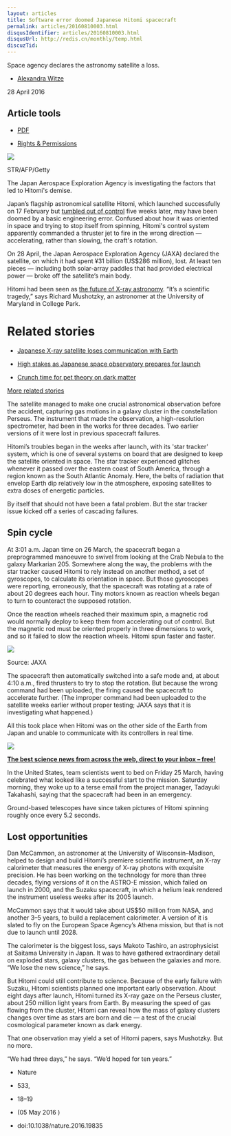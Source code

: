 ```yaml
---
layout: articles
title: Software error doomed Japanese Hitomi spacecraft
permalink: articles/20160810003.html
disqusIdentifier: articles/20160810003.html
disqusUrl: http://redis.cn/monthly/temp.html
discuzTid: 
---
```



Space agency declares the astronomy satellite a loss.

*   [Alexandra Witze](https://www.nature.com/news/software-error-doomed-japanese-hitomi-spacecraft-1.19835?from=timeline&isappinstalled=0#auth-1)
    

28 April 2016

Article tools
-------------

*   [PDF](http://www.nature.com/polopoly_fs/1.19835!/menu/main/topColumns/topLeftColumn/pdf/nature.2016.19835.pdf)
    
*   [Rights & Permissions](https://s100.copyright.com/AppDispatchServlet?author=Alexandra%20Witze&title=Software%20error%20doomed%20Japanese%20Hitomi%20spacecraft&publisherName=SpringerNature&contentID=10.1038%2Fnature.2016.19835&publicationDate=04%2F28%2F2016&publication=Nature%20News&imprint=Nature&orderBeanReset=true)
    

![](https://www.nature.com/polopoly_fs/7.36112.1461855907!/image/GettyImages-525324714_web.jpg_gen/derivatives/landscape_630/GettyImages-525324714_web.jpg)

STR/AFP/Getty

The Japan Aerospace Exploration Agency is investigating the factors that led to Hitomi's demise.

Japan’s flagship astronomical satellite Hitomi, which launched successfully on 17 February but [tumbled out of control](http://www.nature.com/doifinder/10.1038/nature.2016.19642) five weeks later, may have been doomed by a basic engineering error. Confused about how it was oriented in space and trying to stop itself from spinning, Hitomi's control system apparently commanded a thruster jet to fire in the wrong direction — accelerating, rather than slowing, the craft's rotation.

On 28 April, the Japan Aerospace Exploration Agency (JAXA) declared the satellite, on which it had spent ¥31 billion (US$286 million), lost. At least ten pieces — including both solar-array paddles that had provided electrical power — broke off the satellite’s main body.

Hitomi had been seen as [the future of X-ray astronomy](http://www.nature.com/doifinder/10.1038/530140a). “It’s a scientific tragedy,” says Richard Mushotzky, an astronomer at the University of Maryland in College Park.

Related stories
===============

*   [Japanese X-ray satellite loses communication with Earth](https://www.nature.com/doifinder/10.1038/nature.2016.19642)
    
*   [High stakes as Japanese space observatory prepares for launch](https://www.nature.com/doifinder/10.1038/530140a)
    
*   [Crunch time for pet theory on dark matter](https://www.nature.com/doifinder/10.1038/517422a)
    

[More related stories](https://www.nature.com/news/software-error-doomed-japanese-hitomi-spacecraft-1.19835?from=timeline&isappinstalled=0#related-links)

The satellite managed to make one crucial astronomical observation before the accident, capturing gas motions in a galaxy cluster in the constellation Perseus. The instrument that made the observation, a high-resolution spectrometer, had been in the works for three decades. Two earlier versions of it were lost in previous spacecraft failures.

Hitomi’s troubles began in the weeks after launch, with its 'star tracker' system, which is one of several systems on board that are designed to keep the satellite oriented in space. The star tracker experienced glitches whenever it passed over the eastern coast of South America, through a region known as the South Atlantic Anomaly. Here, the belts of radiation that envelop Earth dip relatively low in the atmosphere, exposing satellites to extra doses of energetic particles.

By itself that should not have been a fatal problem. But the star tracker issue kicked off a series of cascading failures.

Spin cycle
----------

At 3:01 a.m. Japan time on 26 March, the spacecraft began a preprogrammed manoeuvre to swivel from looking at the Crab Nebula to the galaxy Markarian 205. Somewhere along the way, the problems with the star tracker caused Hitomi to rely instead on another method, a set of gyroscopes, to calculate its orientation in space. But those gyroscopes were reporting, erroneously, that the spacecraft was rotating at a rate of about 20 degrees each hour. Tiny motors known as reaction wheels began to turn to counteract the supposed rotation.

Once the reaction wheels reached their maximum spin, a magnetic rod would normally deploy to keep them from accelerating out of control. But the magnetic rod must be oriented properly in three dimensions to work, and so it failed to slow the reaction wheels. Hitomi spun faster and faster.

![](https://www.nature.com/polopoly_fs/7.36116.1461851908!/image/WEBnature_graphic_ATSTOH_28april2016.jpg_gen/derivatives/landscape_630/WEBnature_graphic_ATSTOH_28april2016.jpg)

Source: JAXA

The spacecraft then automatically switched into a safe mode and, at about 4:10 a.m., fired thrusters to try to stop the rotation. But because the wrong command had been uploaded, the firing caused the spacecraft to accelerate further. (The improper command had been uploaded to the satellite weeks earlier without proper testing; JAXA says that it is investigating what happened.)

All this took place when Hitomi was on the other side of the Earth from Japan and unable to communicate with its controllers in real time.

![](https://www.nature.com/polopoly_fs/7.35660.1501249061!/image/New-Briefing-Box_150x124V2.jpeg_gen/derivatives/fullsize/New-Briefing-Box_150x124V2.jpeg)

[**The best science news from across the web, direct to your inbox – free!**](http://www.nature.com/content/naturenews/index-TEX.html)

In the United States, team scientists went to bed on Friday 25 March, having celebrated what looked like a successful start to the mission. Saturday morning, they woke up to a terse email from the project manager, Tadayuki Takahashi, saying that the spacecraft had been in an emergency.

Ground-based telescopes have since taken pictures of Hitomi spinning roughly once every 5.2 seconds.

Lost opportunities
------------------

Dan McCammon, an astronomer at the University of Wisconsin–Madison, helped to design and build Hitomi’s premiere scientific instrument, an X-ray calorimeter that measures the energy of X-ray photons with exquisite precision. He has been working on the technology for more than three decades, flying versions of it on the ASTRO-E mission, which failed on launch in 2000, and the Suzaku spacecraft, in which a helium leak rendered the instrument useless weeks after its 2005 launch.

McCammon says that it would take about US$50 million from NASA, and another 3–5 years, to build a replacement calorimeter. A version of it is slated to fly on the European Space Agency’s Athena mission, but that is not due to launch until 2028.

The calorimeter is the biggest loss, says Makoto Tashiro, an astrophysicist at Saitama University in Japan. It was to have gathered extraordinary detail on exploded stars, galaxy clusters, the gas between the galaxies and more. “We lose the new science,” he says.

But Hitomi could still contribute to science. Because of the early failure with Suzaku, Hitomi scientists planned one important early observation. About eight days after launch, Hitomi turned its X-ray gaze on the Perseus cluster, about 250 million light years from Earth. By measuring the speed of gas flowing from the cluster, Hitomi can reveal how the mass of galaxy clusters changes over time as stars are born and die — a test of the crucial cosmological parameter known as dark energy.

That one observation may yield a set of Hitomi papers, says Mushotzky. But no more.

“We had three days,” he says. “We’d hoped for ten years.”

*   Nature  

*   533,
    
*   18–19
    
*   (05 May 2016 )
*   doi:10.1038/nature.2016.19835